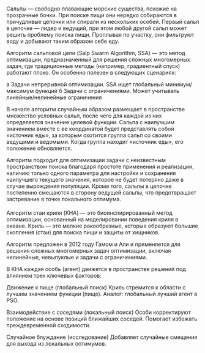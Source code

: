 ####

Сальпы — свободно плавающие морские существа, похожие на прозрачные бочки. При поиске пищи они нередко собираются в причудливые цепочки или спирали из нескольких особей. Первый сальп в цепочке — лидер и ведущий, при этом любой другой сальп может решить проблему поиска пищи. Проплывая по участку, они фильтруют воду и добывают таким образом себе еду.

Алгоритм сальповой цепи (Salp Swarm Algorithm, SSA) — это метод оптимизации, предназначенный для решения сложных многомерных задач, где традиционные методы (например, градиентный спуск) работают плохо. Он особенно полезен в следующих сценариях:

a Задачи непрерывной оптимизации. SSA ищет глобальный минимум/максимум функций
б Задачи с ограничениями. Может учитывать линейные/нелинейные ограничения


В начале алгоритм случайным образом размещает в пространстве множество условных сальп, после чего для каждой из них определяется значение целевой функции. Сальпа с наилучшим значением вместе с ее координатой будет представлять собой «источник еды», за которым охотится группа сальп со своими ведущими и ведомыми. Когда группа находит «источник еды», его положение обновляется.

Алгоритм подходит для оптимизации задачи с неизвестным пространством поиска благодаря простоте применения и реализации, наличию только одного параметра для настройки и сохранения наилучшего текущего значения, которое не будет потеряно даже в случае вырождения популяции. Кроме того, сальпы в цепочке постепенно смещаются в сторону ведущей сальпы, что предотвращает застревание в точке локального оптимума.

####

Алгоритм стаи криля (KHA) — это биоинспирированный метод оптимизации, основанный на моделировании поведения криля в океане. Криль — это мелкие ракообразные, которые образуют большие скопления (стаи) для поиска пищи и защиты от хищников.

Алгоритм предложен в 2012 году Гамом и Али и применяется для решения сложных многомерных задач оптимизации, включая нелинейные, невыпуклые и задачи с ограничениями.

В KHA каждая особь (агент) движется в пространстве решений под влиянием трех ключевых факторов:

Движение к пище (глобальный поиск)
    Криль стремится к области с лучшим значением функции (пище).
    Аналог: глобальный лучший агент в PSO.

Взаимодействие с соседями (локальный поиск)
    Особи корректируют положение на основе позиций ближайших соседей.
    Помогает избежать преждевременной сходимости.

Случайное блуждание (исследование)
    Добавляет случайные смещения для выхода из локальных оптимумов.